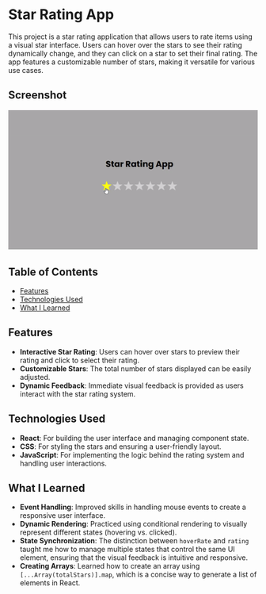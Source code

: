 # Star Rating App

This project is a star rating application that allows users to rate items using a visual star interface. Users can hover over the stars to see their rating dynamically change, and they can click on a star to set their final rating. The app features a customizable number of stars, making it versatile for various use cases.

## Screenshot

![Screenshot](./public/screenshot.gif) 

## Table of Contents

- [Features](#features)
- [Technologies Used](#technologies-used)
- [What I Learned](#what-i-learned)

## Features

* **Interactive Star Rating**: Users can hover over stars to preview their rating and click to select their rating.
* **Customizable Stars**: The total number of stars displayed can be easily adjusted.
* **Dynamic Feedback**: Immediate visual feedback is provided as users interact with the star rating system.

## Technologies Used

* **React**: For building the user interface and managing component state.
* **CSS**: For styling the stars and ensuring a user-friendly layout.
* **JavaScript**: For implementing the logic behind the rating system and handling user interactions.

## What I Learned

* **Event Handling**: Improved skills in handling mouse events to create a responsive user interface.
* **Dynamic Rendering**: Practiced using conditional rendering to visually represent different states (hovering vs. clicked).
* **State Synchronization**: The distinction between `hoverRate` and `rating` taught me how to manage multiple states that control the same UI element, ensuring that the visual feedback is intuitive and responsive.
* **Creating Arrays**: Learned how to create an array using `[...Array(totalStars)].map`, which is a concise way to generate a list of elements in React.
